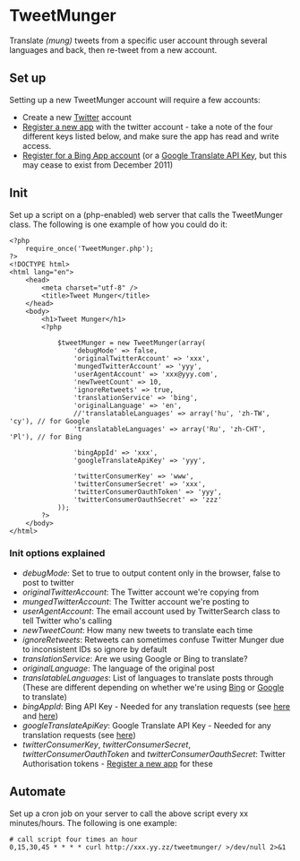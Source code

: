 # TweetMunger

Translate _(mung)_ tweets from a specific user account through several languages and back, then re-tweet from a new account.


## Set up

Setting up a new TweetMunger account will require a few accounts:

  * Create a new [Twitter](http://twitter.com/) account 
  * [Register a new app](https://dev.twitter.com/) with the twitter account - take a note of the four different keys listed below, and make sure the app has read and write access.
  * [Register for a Bing App account](http://www.bing.com/developers/createapp.aspx) (or a [Google Translate API Key](http://code.google.com/apis/language/translate/v2/getting_started.html), but this may cease to exist from December 2011)


## Init

Set up a script on a (php-enabled) web server that calls the TweetMunger class.  The following is one example of how you could do it:

    <?php 
        require_once('TweetMunger.php');
    ?>
    <!DOCTYPE html>
    <html lang="en">
        <head>
            <meta charset="utf-8" />
            <title>Tweet Munger</title>     
        </head>
        <body>
            <h1>Tweet Munger</h1>
            <?php

                $tweetMunger = new TweetMunger(array(
                    'debugMode' => false,
                    'originalTwitterAccount' => 'xxx',
                    'mungedTwitterAccount' => 'yyy',
                    'userAgentAccount' => 'xxx@yyy.com',
                    'newTweetCount' => 10,
                    'ignoreRetweets' => true,
                    'translationService' => 'bing',
                    'originalLanguage' => 'en',
                    //'translatableLanguages' => array('hu', 'zh-TW', 'cy'), // for Google
                    'translatableLanguages' => array('Ru', 'zh-CHT', 'Pl'), // for Bing

                    'bingAppId' => 'xxx',
                    'googleTranslateApiKey' => 'yyy',

                    'twitterConsumerKey' => 'www',
                    'twitterConsumerSecret' => 'xxx',
                    'twitterConsumerOauthToken' => 'yyy',
                    'twitterConsumerOauthSecret' => 'zzz'
                ));
            ?>
        </body>
    </html>

### Init options explained

  * *debugMode*: Set to true to output content only in the browser, false to post to twitter
  * *originalTwitterAccount*: The Twitter account we're copying from 
  * *mungedTwitterAccount*: The Twitter account we're posting to
  * *userAgentAccount*: The email account used by TwitterSearch class to tell Twitter who's calling
  * *newTweetCount*: How many new tweets to translate each time
  * *ignoreRetweets*: Retweets can sometimes confuse Twitter Munger due to inconsistent IDs so ignore by default
  * *translationService*: Are we using Google or Bing to translate?
  * *originalLanguage*: The language of the original post
  * *translatableLanguages*: List of languages to translate posts through (These are different depending on whether we're using [Bing](http://msdn.microsoft.com/en-us/library/dd877886.aspx) or [Google](http://code.google.com/apis/language/translate/v1/reference.html#LangNameArray) to translate)
  * *bingAppId*: Bing API Key - Needed for any translation requests (see [here](http://msdn.microsoft.com/en-us/library/ff512421.aspx) and [here](http://www.bing.com/developers/createapp.aspx))
  * *googleTranslateApiKey*: Google Translate API Key - Needed for any translation requests (see [here](http://code.google.com/apis/language/translate/v2/getting_started.html))
  * *twitterConsumerKey*, *twitterConsumerSecret*, *twitterConsumerOauthToken* and *twitterConsumerOauthSecret*: Twitter Authorisation tokens -  [Register a new app](https://dev.twitter.com/) for these
  
  
## Automate

Set up a cron job on your server to call the above script every xx minutes/hours.  The following is one example:

    # call script four times an hour
    0,15,30,45 * * * * curl http://xxx.yy.zz/tweetmunger/ >/dev/null 2>&1